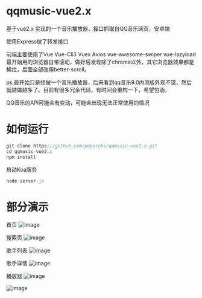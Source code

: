 # qqmusic-vue2.x
基于vue2.x  实现的一个音乐播放器，接口抓取自QQ音乐网页，安卓端

使用Express做了转发接口

前端主要使用了Vue Vue-Cli3 Vuex Axios  vue-awesome-swiper vue-lazyload
最开始用的浏览器自带滚动，做好后发现除了chrome以外，其它浏览器效果都是稀烂，后面全部改用better-scroll。

ps.最开始只是想做一个音乐播放器，后来看到qq音乐9.0内测版外观不错，然后就越做越多了。目前有很多冗余代码，有时间会重构一下，希望包涵。

QQ音乐的API可能会有变动，可能会出现无法正常使用的情况

# 如何运行
```javascript
git clone https://github.com/poporeki/qqmusic-vue2.x.git
cd qqmusic-vue2.x
npm install
```

启动Koa服务
```javascript
node server.js

```


# 部分演示

首页
![image](http://image.yansk.cn/home.gif)

搜索页
![image](http://image.yansk.cn/search.gif)

歌手列表
![image](http://image.yansk.cn/singer_list.gif)

歌手详情
![image](http://image.yansk.cn/singer_detail.gif)

播放器
![image](http://image.yansk.cn/player.gif)

![image](http://image.yansk.cn/mv.gif)